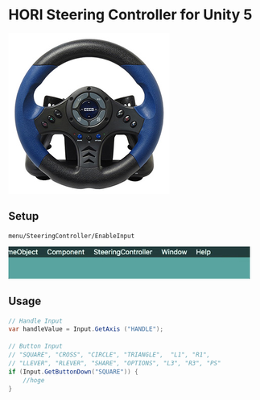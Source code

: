 # HORI Steering Controller for Unity 5  
<img src="https://github.com/knou/HORISteeringController/blob/master/medias/horisteeringController.jpg" width="320px">  
<http://www.hori.jp/products/ps4/ps4_steeringwheel/>

## Setup
```
menu/SteeringController/EnableInput
```
![screenshot](https://github.com/knou/HORISteeringController/blob/master/medias/horisteeringController.gif)  

## Usage
```c#
// Handle Input
var handleValue = Input.GetAxis ("HANDLE");

// Button Input
// "SQUARE", "CROSS", "CIRCLE", "TRIANGLE",  "L1", "R1", 
// "LLEVER", "RLEVER", "SHARE", "OPTIONS", "L3", "R3", "PS"
if (Input.GetButtonDown("SQUARE")) {
	//hoge
}
```
